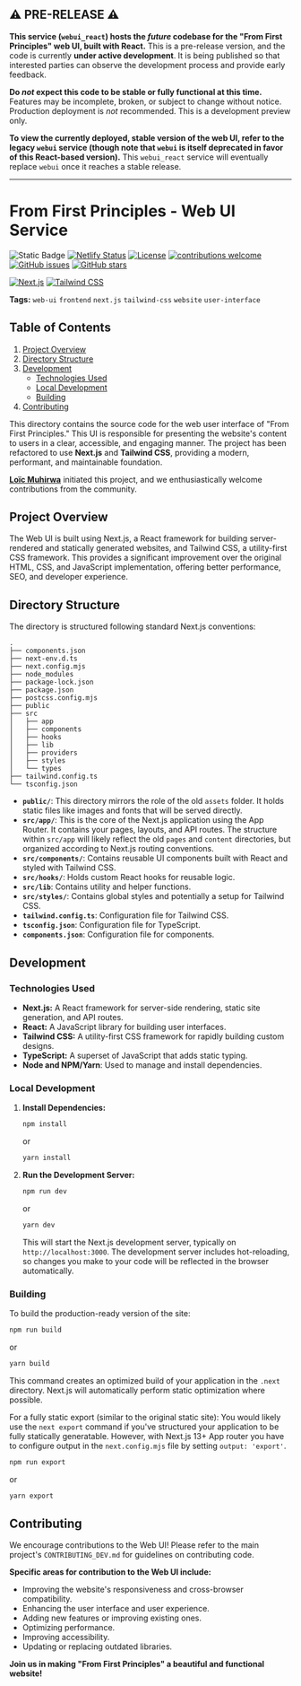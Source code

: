 ## ⚠️ PRE-RELEASE ⚠️

**This service (`webui_react`) hosts the _future_ codebase for the "From First Principles" web UI, built with React.** This is a pre-release version, and the code is currently **under active development**. It is being published so that interested parties can observe the development process and provide early feedback.

**Do _not_ expect this code to be stable or fully functional at this time.** Features may be incomplete, broken, or subject to change without notice. Production deployment is _not_ recommended. This is a development preview only.

**To view the currently deployed, stable version of the web UI, refer to the legacy `webui` service (though note that `webui` is itself deprecated in favor of this React-based version).** This `webui_react` service will eventually replace `webui` once it reaches a stable release.

---

# From First Principles - Web UI Service

![Static Badge](https://img.shields.io/badge/build-passing-brightgreen)
[![Netlify Status](https://api.netlify.com/api/v1/badges/cf0167e8-ec88-47b7-975d-031ba60a0934/deploy-status)](https://app.netlify.com/sites/gorgeous-figolla-bf7c9d/deploys)
[![License](https://img.shields.io/badge/License-Apache%202.0-orange.svg)](https://opensource.org/licenses/Apache-2.0)
[![contributions welcome](https://img.shields.io/badge/contributions-welcome-brightgreen.svg?style=flat)](https://github.com/justmeloic/From-First-Principles/issues)
[![GitHub issues](https://img.shields.io/github/issues/justmeloic/From-First-Principles)](https://github.com/justmeloic/From-First-Principles/issues)
[![GitHub stars](https://img.shields.io/github/stars/justmeloic/From-First-Principles)](https://github.com/justmeloic/From-First-Principles/stargazers)

[![Next.js](https://img.shields.io/badge/Next.js-000000?style=for-the-badge&logo=next.js&logoColor=white)](https://nextjs.org/)
[![Tailwind CSS](https://img.shields.io/badge/Tailwind_CSS-38B2AC?style=for-the-badge&logo=tailwind-css&logoColor=white)](https://tailwindcss.com/)

**Tags:** `web-ui` `frontend` `next.js` `tailwind-css` `website` `user-interface`

## Table of Contents

1.  [Project Overview](#project-overview)
2.  [Directory Structure](#directory-structure)
3.  [Development](#development)
    - [Technologies Used](#technologies-used)
    - [Local Development](#local-development)
    - [Building](#building)
4.  [Contributing](#contributing)

This directory contains the source code for the web user interface of "From First Principles." This UI is responsible for presenting the website's content to users in a clear, accessible, and engaging manner. The project has been refactored to use **Next.js** and **Tailwind CSS**, providing a modern, performant, and maintainable foundation.

**[Loïc Muhirwa](https://github.com/justmeloic/)** initiated this project, and we enthusiastically welcome contributions from the community.

## Project Overview <a name="project-overview"></a>

The Web UI is built using Next.js, a React framework for building server-rendered and statically generated websites, and Tailwind CSS, a utility-first CSS framework. This provides a significant improvement over the original HTML, CSS, and JavaScript implementation, offering better performance, SEO, and developer experience.

## Directory Structure <a name="directory-structure"></a>

The directory is structured following standard Next.js conventions:

```
.
├── components.json
├── next-env.d.ts
├── next.config.mjs
├── node_modules
├── package-lock.json
├── package.json
├── postcss.config.mjs
├── public
├── src
│   ├── app
│   ├── components
│   ├── hooks
│   ├── lib
│   ├── providers
│   ├── styles
│   └── types
├── tailwind.config.ts
└── tsconfig.json
```

- **`public/`**: This directory mirrors the role of the old `assets` folder. It holds static files like images and fonts that will be served directly.
- **`src/app/`**: This is the core of the Next.js application using the App Router. It contains your pages, layouts, and API routes. The structure within `src/app` will likely reflect the old `pages` and `content` directories, but organized according to Next.js routing conventions.
- **`src/components/`**: Contains reusable UI components built with React and styled with Tailwind CSS.
- **`src/hooks/`**: Holds custom React hooks for reusable logic.
- **`src/lib`**: Contains utility and helper functions.
- **`src/styles/`**: Contains global styles and potentially a setup for Tailwind CSS.
- **`tailwind.config.ts`**: Configuration file for Tailwind CSS.
- **`tsconfig.json`**: Configuration file for TypeScript.
- **`components.json`**: Configuration file for components.

## Development <a name="development"></a>

### Technologies Used <a name="technologies-used"></a>

- **Next.js:** A React framework for server-side rendering, static site generation, and API routes.
- **React:** A JavaScript library for building user interfaces.
- **Tailwind CSS:** A utility-first CSS framework for rapidly building custom designs.
- **TypeScript:** A superset of JavaScript that adds static typing.
- **Node and NPM/Yarn**: Used to manage and install dependencies.

### Local Development <a name="local-development"></a>

1.  **Install Dependencies:**

    ```bash
    npm install
    ```

    or

    ```bash
    yarn install
    ```

2.  **Run the Development Server:**

    ```bash
    npm run dev
    ```

    or

    ```bash
    yarn dev
    ```

    This will start the Next.js development server, typically on `http://localhost:3000`. The development server includes hot-reloading, so changes you make to your code will be reflected in the browser automatically.

### Building <a name="building"></a>

To build the production-ready version of the site:

```bash
npm run build
```

or

```bash
yarn build
```

This command creates an optimized build of your application in the `.next` directory. Next.js will automatically perform static optimization where possible.

For a fully static export (similar to the original static site):
You would likely use the `next export` command if you've structured your application to be fully statically generatable. However, with Next.js 13+ App router you have to configure output in the `next.config.mjs` file by setting `output: 'export'`.

```bash
npm run export
```

or

```bash
yarn export
```

## Contributing <a name="contributing"></a>

We encourage contributions to the Web UI! Please refer to the main project's `CONTRIBUTING_DEV.md` for guidelines on contributing code.

**Specific areas for contribution to the Web UI include:**

- Improving the website's responsiveness and cross-browser compatibility.
- Enhancing the user interface and user experience.
- Adding new features or improving existing ones.
- Optimizing performance.
- Improving accessibility.
- Updating or replacing outdated libraries.

**Join us in making "From First Principles" a beautiful and functional website!**
